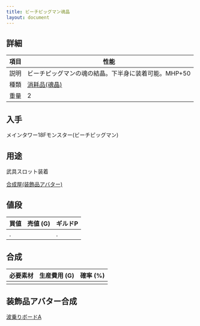 ```yaml
---
title: ビーチピッグマン魂晶
layout: document
---
```

## 詳細

|項目|性能|
|---|---|
|説明|ビーチピッグマンの魂の結晶。下半身に装着可能。MHP+50|
|種類|[消耗品(魂晶)](消耗品(魂晶))|
|重量|2|

## 入手

メインタワー18Fモンスター(ビーチピッグマン)

## 用途

武具スロット装着

[合成屋(装飾品アバター)](合成屋(装飾品アバター))

## 値段

|買値|売値 (G)|ギルドP|
|---|---|---|
|.||.|

## 合成

|必要素材|生産費用 (G)|確率 (%)|
|---|---|---|
||||

## 装飾品アバター合成

[波乗りボードA](波乗りボードA)
